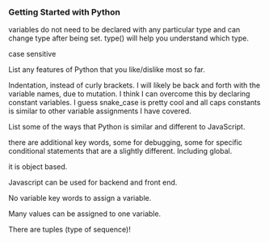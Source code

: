 ### Getting Started with Python

variables do not need to be declared with any particular type and can change type after being set. type() will help you understand which type.

case sensitive 


List any features of Python that you like/dislike most so far.

Indentation, instead of curly brackets. I will likely be back and forth with the variable names, due to mutation. I think I can overcome this by declaring constant variables. I guess snake_case is pretty cool and all caps constants is similar to other variable assignments I have covered. 

List some of the ways that Python is similar and different to JavaScript.

there are additional key words, some for debugging, some for specific conditional statements that are a slightly different. Including global.

it is object based. 

Javascript can be used for backend and front end.

No variable key words to assign a variable.

Many values can be assigned to one variable.

There are tuples (type of sequence)!



